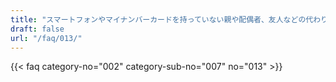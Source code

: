 ```yaml
---
title: "スマートフォンやマイナンバーカードを持っていない親や配偶者、友人などの代わりに発行することはできますか。"
draft: false
url: "/faq/013/"
---
```


{{< faq category-no="002" category-sub-no="007" no="013" >}}
